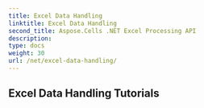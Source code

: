 ```yaml
---
title: Excel Data Handling
linktitle: Excel Data Handling
second_title: Aspose.Cells .NET Excel Processing API
description: 
type: docs
weight: 30
url: /net/excel-data-handling/
---
```


## Excel Data Handling Tutorials